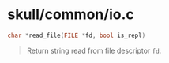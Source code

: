 # skull/common/io.c

```c
char *read_file(FILE *fd, bool is_repl)
```

> Return string read from file descriptor `fd`.

